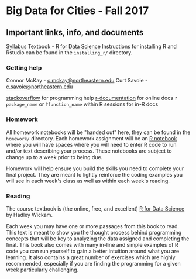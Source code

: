 # Big Data for Cities - Fall 2017

## Important links, info, and documents

[Syllabus](https://docs.google.com/document/d/1ExwtJAuy5prxz5vwfYboIybRVd7JXVOzVDsbiOGpyyU/edit?usp=sharing)
Textbook - [R for Data Science]()
Instructions for installing R and Rstudio can be found in the `installing_r/` directory.

### Getting help
Connor McKay - c.mckay@northeastern.edu
Curt Savoie - c.savoie@northeastern.edu

[stackoverflow](stackoverflow.com) for programming help
[r-documentation](https://www.rdocumentation.org/) for online docs
`?package_name` or `?function_name` within R sessions for in-R docs

### Homework
All homework notebooks will be "handed out" here, they can be found in the `homework/` directory. Each homework assignment will be an [R notebook](http://rmarkdown.rstudio.com/r_notebooks.html) where you will have spaces where you will need to enter R code to run and/or text describing your process. These notebooks are subject to change up to a week prior to being due.

Homework will help ensure you build the skills you need to complete your final project. They are meant to lightly reinforce the coding examples you will see in each week's class as well as within each week's reading.

### Reading
The course textbook is (the online, free, and excellent) [R for Data Science](http://r4ds.had.co.nz/) by Hadley Wickam.

Each week you may have one or more passages from this book to read. This text is meant to show you the thought process behind programming concepts that will be key to analyzing the data assigned and completing the final. This book also comes with many in-line and simple examples of R code you can run yourself to gain a better intuition around what you are learning. It also contains a great number of exercises which are highly recommended, especially if you are finding the programming for a given week particularly challenging.
